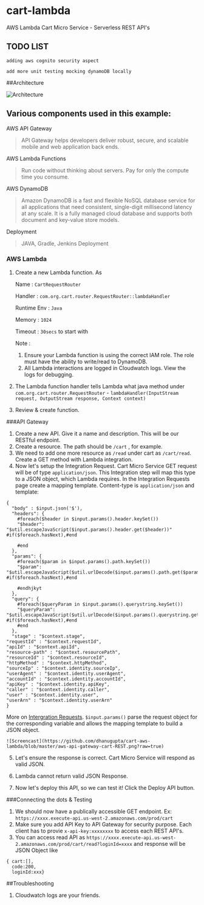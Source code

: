 # cart-lambda
AWS Lambda Cart Micro Service - Serverless REST API's

## TODO LIST

`adding aws cognito security aspect`

`add more unit testing mocking dynamoDB locally`

##Architecture

![Architecture](https://github.com/dhanugupta/cart-aws-lambda/blob/master/aws-lambda-cart-microservice.png?raw=true)

## Various components used in this example:

AWS API Gateway
> API Gateway helps developers deliver robust, secure, and scalable mobile and web application back ends. 

AWS Lambda Functions
> Run code without thinking about servers. Pay for only the compute time you consume.

AWS DynamoDB
> Amazon DynamoDB is a fast and flexible NoSQL database service for all applications that need consistent, single-digit millisecond latency at any scale. It is a fully managed cloud database and supports both document and key-value store models.

Deployment
> JAVA, Gradle, Jenkins Deployment

### AWS Lambda
1. Create a new Lambda function. As 

    Name : `CartRequestRouter`
    
    Handler : `com.org.cart.router.RequestRouter::lambdaHandler`
    
    Runtime Env : `Java`
    
    Memory : `1024`
    
    Timeout : `30secs` to start with
    
    Note : 
    1. Ensure your Lambda function is using the correct IAM role. The role must have the ability to write/read to DynamoDB. 
    2. All Lambda interactions are logged in Cloudwatch logs. View the logs for debugging. 

2. The Lambda function handler tells Lambda what java method under `com.org.cart.router.RequestRouter` - 
  ` lambdaHandler(InputStream request, OutputStream response, Context context) `
3. Review & create function. 

###API Gateway
1. Create a new API. Give it a name and description. This will be our RESTful endpoint. 
2. Create a resource. The path should be `/cart` , for example.
3. We need to add one more resource as `/read` under cart as `/cart/read`. Create a GET method with Lambda integration.
4. Now let's setup the Integration Request. Cart Micro Service GET request will be of type `application/json`. This Integration step will map this type to a JSON object, which Lambda requires. In the Integration Requests page create a mapping template. Content-type is `application/json` and template:
```
{
  "body" : $input.json('$'),
  "headers": {
    #foreach($header in $input.params().header.keySet())
    "$header": "$util.escapeJavaScript($input.params().header.get($header))" #if($foreach.hasNext),#end
    
    #end
  },
  "params": {
    #foreach($param in $input.params().path.keySet())
    "$param": "$util.escapeJavaScript($util.urlDecode($input.params().path.get($param)))" #if($foreach.hasNext),#end
    
    #endhjkyt
  },
  "query": {
    #foreach($queryParam in $input.params().querystring.keySet())
    "$queryParam": "$util.escapeJavaScript($util.urlDecode($input.params().querystring.get($queryParam)))" #if($foreach.hasNext),#end
    #end
  },
  "stage" : "$context.stage",
"requestId" : "$context.requestId",
"apiId" : "$context.apiId",
"resource-path" : "$context.resourcePath",
"resourceId" : "$context.resourceId",
"httpMethod" : "$context.httpMethod",
"sourceIp" : "$context.identity.sourceIp",
"userAgent" : "$context.identity.userAgent",
"accountId" : "$context.identity.accountId",
"apiKey" : "$context.identity.apiKey",
"caller" : "$context.identity.caller",
"user" : "$context.identity.user",
"userArn" : "$context.identity.userArn"
}

```

 More on [Intergration Requests](http://docs.aws.amazon.com/apigateway/latest/developerguide/api-gateway-mapping-template-reference.html).
 `$input.params()` parse the request object for the corresponding variable and allows the mapping template to build a JSON object. 
 
    ![Screencast](https://github.com/dhanugupta/cart-aws-lambda/blob/master/aws-api-gateway-cart-REST.png?raw=true)
   
5.  Let's ensure the response is correct. Cart Micro Service will respond as  valid JSON.
6. Lambda cannot return valid JSON Response.

7. Now let's deploy this API, so we can test it! Click the Deploy API button.

###Connecting the dots & Testing

1. We should now have a publically accessible GET endpoint. Ex: `https://xxxx.execute-api.us-west-2.amazonaws.com/prod/cart`
2. Make sure you add API Key to API Gateway for security purpose. Each client has to provie `x-api-key:xxxxxxxx` to access each REST API's.
3. You can access read API as `https://xxxx.execute-api.us-west-2.amazonaws.com/prod/cart/read?loginId=xxxx` and response will be JSON Object like
```
{ cart:[],
  code:200,
  loginId:xxx}
```

##Troubleshooting

1. Cloudwatch logs are your friends.



